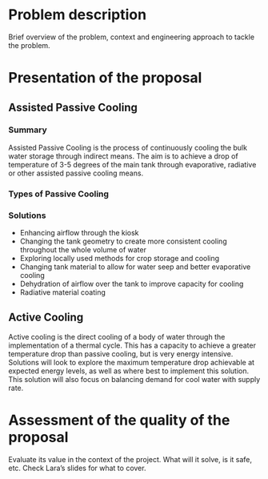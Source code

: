 # Problem description

Brief overview of the problem, context and engineering approach to tackle the problem.

# Presentation of the proposal

## Assisted Passive Cooling 

### Summary 

Assisted Passive Cooling is the process of continuously cooling the bulk water storage through indirect means. The aim is to achieve a drop of temperature of 3-5 degrees of the main tank through evaporative, radiative or other assisted passive cooling means.

### Types of Passive Cooling

### Solutions 

- Enhancing airflow through the kiosk
- Changing the tank geometry to create more consistent cooling throughout the whole volume of water
- Exploring locally used methods for crop storage and cooling
- Changing tank material to allow for water seep and better evaporative cooling
- Dehydration of airflow over the tank to improve capacity for cooling
- Radiative material coating 


## Active Cooling 

Active cooling is the direct cooling of a body of water through the implementation of a thermal cycle. This has a capacity to achieve a greater temperature drop than passive cooling, but is very energy intensive. Solutions will look to explore the maximum temperature drop achievable at expected energy levels, as well as where best to implement this solution. This solution will also focus on balancing demand for cool water with supply rate. 

# Assessment of the quality of the proposal

Evaluate its value in the context of the project. What will it solve, is it safe, etc. Check Lara’s slides for what to cover.
